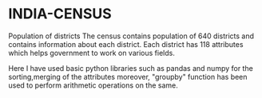 # INDIA-CENSUS
Population of districts
The census contains population of 640 districts and contains information about each district.
Each district has 118 attributes which helps government to work on various fields.

Here I have used basic python libraries such as pandas and numpy for the sorting,merging of the attributes moreover, 
"groupby" function has been used to perform arithmetic operations on the same.
